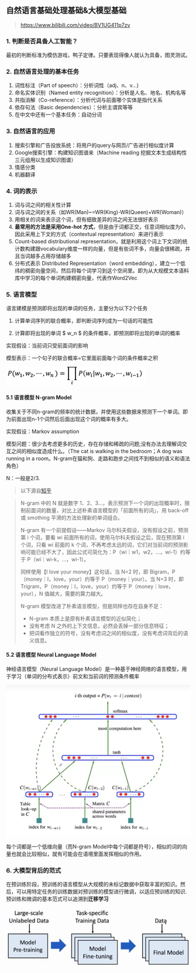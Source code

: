## 自然语言基础处理基础&大模型基础

> https://www.bilibili.com/video/BV1UG411p7zv

### 1. 判断是否具备人工智能？

最初的判断标准为模仿游戏，鸭子定律。只要表现得像人就认为具备，图灵测试。

### 2. 自然语言处理的基本任务

1. 词性标注（Part of speech）：分析词性（adj、n、v...)
2. 命名实体识别（Named entity recognition）：分析是人名、地名、机构名等
3. 共指消解（Co-reference）：分析代词与前面哪个实体是指代关系
4. 依存句法（Basic dependencies）：分析主谓宾等等
5. 在中文中还有一个基本任务：自动分词

### 3. 自然语言的应用

1. 搜索引擎和广告投放系统：将用户的query与网页/广告进行相似度计算
2. Google搜索引擎：构建知识图谱来（Machine reading 挖掘文本生成结构性三元组用以生成知识图谱）
3. 情感分类
4. 机器翻译

### 4. 词的表示

1. 词与词之间的相关性计算
2. 词与词之间的关系（如WR(Man)~=WR(King)-WR(Queen)+WR(Woman)）
3. 用相关的词来表示这个词，但有细致差异的词之间无法很好表示
4. **最常用的方法是采用One-hot 方式**，但是由于词都正交，任意词相似度为0，因此采用上下文的方式（contextual representation）来进行表示
5. Count-based distributional representation，就是利用这个词上下文词的统计数构建跟vocabulary维度一样的向量，但是有些词不多，向量会很稀疏，并且当词越多占用存储越多
6. 分布式表示 Distributed Representation（word embedding），建立一个低纬的稠密向量空间，然后将每个词学习到这个空间里。即为从大规模文本语料库中学习的每个单词构建稠密向量，代表作Word2Vec

### 5. 语言模型

语言建模是预测即将出现的单词的任务，主要分为以下2个任务

1. 计算单词序列的联合概率，即判断词序列成为一句话的可能性

2. 计算即将出现的单词 $ w_n $ 的条件概率，即预测即将出现的单词的概率

实现假设：当前词只受前面词的影响

模型表示：一个句子的联合概率=它里面前面每个词的条件概率之积

![image-20231012160539463](自然语言基础处理基础&大模型基础.assets/image-20231012160539463.png)

#### 5.1 语言模型 N-gram Model

收集关于不同n-gram的频率的统计数据，并使用这些数据来预测下一个单词。即为前面出现n-1个词然后后面出现这个词的概率有多大。

实现假设：Markov assumption

模型问题：很少去考虑更多的历史，存在存储和稀疏的问题;没有办法去理解词交互之间的相似度造成什么。（The cat is walking in the bedroom；A dog was running in a room。N-gram在猫和狗、走路和跑步之间找不到相似的语义和语法角色）

N：一般是2/3.

> 以下源自[知乎](https://zhuanlan.zhihu.com/p/589369480)

> N-gram 中的 N 就是数字 1、2、3...，表示预测下一个词的出现概率时，限制前面词的数量，对比上述朴素语言模型的「前面所有的词」，用 back-off 或 smothing 平滑的方法处理新的单词组合。
>
> N-gram 有一个前提假设——Markov 马尔科夫假设，没有假设之前，预测第 i 个词，要看 wi 前面所有的词，使用马尔科夫假设之后，现在预测第 i 个词，只看 wi 前面的 k 个词，不再考虑太远的词，它们对当前词的预测影响可能已经不大了，因此公式可简化为：P（wi｜w1，w2，...，wi-1）约等于 P（wi｜wi-k，...，wi-1）。
>
> 同样使用【I love your money】这句话，当 N=2 时，即 Bigram，P（money｜I，love，your）约等于 P（money｜your）。当 N=3 时，即 Trigram，P（money｜I，love，your）约等于 P（money｜love，your），N 值越大，需要的算力越大。
>
> N-gram 模型改进了朴素语言模型，但是同样也存在自身不足：
>
> - N-gram 本质上是原有朴素语言模型的近似简化；
> - 没有考虑 N 之外的上下文信息，必然会丢掉一部分信息特征；
> - 把词看作独立的符号，没有考虑词之间的相似度，没有考虑词背后的语义信息。

#### 5.2 语言模型 Neural Language Model

神经语言模型（Neural Language Model）是一种基于神经网络的语言模型，用于学习（单词的分布式表示）前文和当前词的预测条件概率

![image-20231012162421574](自然语言基础处理基础&大模型基础.assets/image-20231012162421574.png)

每个词都是一个低维向量（而N-gram Model中每个词都是符号），相似的词的向量也就会比较相似，就有可能会在语境里面发挥相似的作用。

### 6. 大模型背后的范式

在预训练阶段，预训练的语言模型从大规模的未标记数据中获取丰富的知识。然后，可以用特定任务的训练数据对预训练的模型进行微调，以适应预训练的知识.预训练和微调的基本范式可以追溯到**迁移学习**

![image-20231012174857722](自然语言基础处理基础&大模型基础.assets/image-20231012174857722.png)



